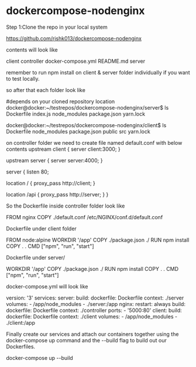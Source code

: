 # dockercompose-nodenginx

Step 1:Clone the repo in your local system

https://github.com/rjshk013/dockercompose-nodenginx

contents will look like 

client  controller  docker-compose.yml  README.md  server

remember to run npm install on client & server  folder individually if you want to test locally.

so after that each folder look like 

#depends on your cloned repository location
docker@docker:~/testrepos/dockercompose-nodenginx/server$ ls
Dockerfile  index.js  node_modules  package.json  yarn.lock

docker@docker:~/testrepos/dockercompose-nodenginx/client$ ls
Dockerfile  node_modules  package.json  public  src  yarn.lock

on controller folder  we need to create file named default.conf with below contents 
upstream client {
  server client:3000;
}

upstream server {
  server server:4000;
}

server {
  listen 80;

  location / {
    proxy_pass http://client;
  }

  location /api {
    proxy_pass http://server;
  }
}

So the Dockerfile inside  controller folder look like 

FROM nginx
COPY ./default.conf /etc/NGINX/conf.d/default.conf

Dockerfile under client folder 

FROM node:alpine
WORKDIR '/app'
COPY ./package.json ./
RUN npm install
COPY . .
CMD ["npm", "run", "start"]


Dockerfile under server/

WORKDIR '/app'
COPY ./package.json ./
RUN npm install
COPY . .
CMD ["npm", "run", "start"]

docker-compose.yml will look like 

version: '3'
services:
    server:
        build:
            dockerfile: Dockerfile
            context: ./server
        volumes:
            - /app/node_modules
            - ./server:/app
    nginx:
        restart: always
        build:
          dockerfile: Dockerfile
          context: ./controller
        ports:
          - '5000:80'
    client:
        build:
            dockerfile: Dockerfile
            context: ./client
        volumes:
            - /app/node_modules
            - ./client:/app

Finally create our services and attach our containers together using the docker-compose up command and the --build flag to build out our Dockerfiles.

docker-compose up --build


